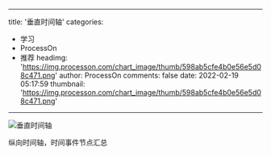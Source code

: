 
---
title: '垂直时间轴'
categories: 
 - 学习
 - ProcessOn
 - 推荐
headimg: 'https://img.processon.com/chart_image/thumb/598ab5cfe4b0e56e5d08c471.png'
author: ProcessOn
comments: false
date: 2022-02-19 05:17:59
thumbnail: 'https://img.processon.com/chart_image/thumb/598ab5cfe4b0e56e5d08c471.png'
---

<div>   
<img class="thumb" alt="垂直时间轴" src="https://img.processon.com/chart_image/thumb/598ab5cfe4b0e56e5d08c471.png" referrerpolicy="no-referrer">
<p>纵向时间轴，时间事件节点汇总</p>  
</div>
            